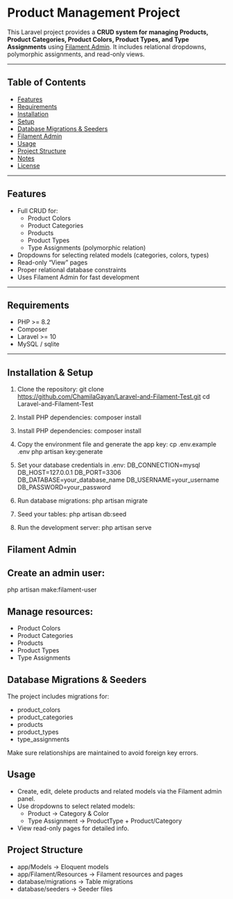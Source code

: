# Product Management Project

This Laravel project provides a **CRUD system for managing Products, Product Categories, Product Colors, Product Types, and Type Assignments** using [Filament Admin](https://filamentphp.com/). It includes relational dropdowns, polymorphic assignments, and read-only views.

---

## Table of Contents

- [Features](#features)
- [Requirements](#requirements)
- [Installation](#installation)
- [Setup](#setup)
- [Database Migrations & Seeders](#database-migrations--seeders)
- [Filament Admin](#filament-admin)
- [Usage](#usage)
- [Project Structure](#project-structure)
- [Notes](#notes)
- [License](#license)

---

## Features

- Full CRUD for:
  - Product Colors
  - Product Categories
  - Products
  - Product Types
  - Type Assignments (polymorphic relation)
- Dropdowns for selecting related models (categories, colors, types)
- Read-only “View” pages
- Proper relational database constraints
- Uses Filament Admin for fast development

---

## Requirements

- PHP >= 8.2  
- Composer  
- Laravel >= 10  
- MySQL / sqlite

---

## Installation & Setup

1. Clone the repository:
git clone https://github.com/ChamilaGayan/Laravel-and-Filament-Test.git
cd Laravel-and-Filament-Test

2. Install PHP dependencies:
composer install

3. Install PHP dependencies:
composer install

4. Copy the environment file and generate the app key:
cp .env.example .env
php artisan key:generate

5. Set your database credentials in .env:
DB_CONNECTION=mysql
DB_HOST=127.0.0.1
DB_PORT=3306
DB_DATABASE=your_database_name
DB_USERNAME=your_username
DB_PASSWORD=your_password

6. Run database migrations:
php artisan migrate

7. Seed your tables:
php artisan db:seed

8. Run the development server:
php artisan serve


## Filament Admin

## Create an admin user:
php artisan make:filament-user

## Manage resources:

- Product Colors
- Product Categories
- Products
- Product Types
- Type Assignments

## Database Migrations & Seeders

The project includes migrations for:

- product_colors
- product_categories
- products
- product_types
- type_assignments

Make sure relationships are maintained to avoid foreign key errors.

## Usage

- Create, edit, delete products and related models via the Filament admin panel.
- Use dropdowns to select related models:
    - Product → Category & Color
    - Type Assignment → ProductType + Product/Category
- View read-only pages for detailed info.

## Project Structure

- app/Models → Eloquent models
- app/Filament/Resources → Filament resources and pages
- database/migrations → Table migrations
- database/seeders → Seeder files
